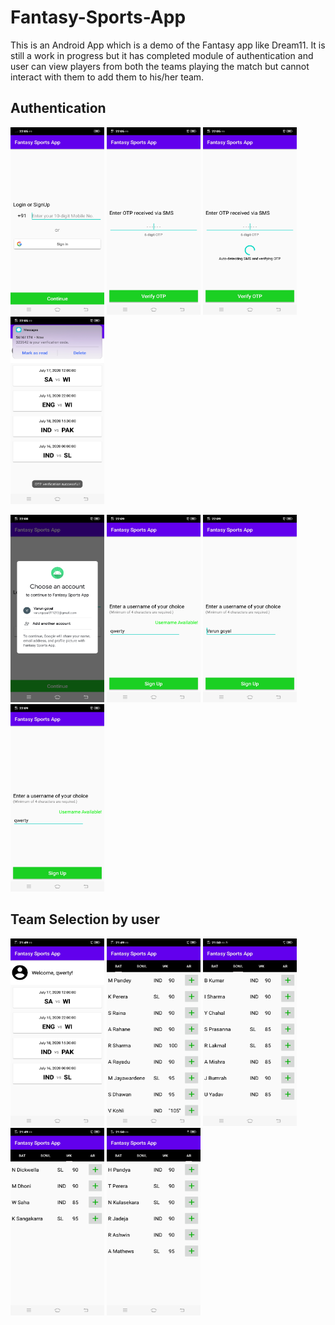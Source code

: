 # Fantasy-Sports-App
This is an Android App which is a demo of the Fantasy app like Dream11. It is still a work in progress but it has completed module of authentication and user can view players from both the teams playing the match but cannot interact with them to add them to his/her team.

## Authentication

<img src="https://github.com/varunngoyal/Fantasy-Sports-App/blob/master/screenshots/authentication/Login%20using%20mobile%201.jpg" height="300" width="150"> <img src="https://github.com/varunngoyal/Fantasy-Sports-App/blob/master/screenshots/authentication/Login%20using%20mobile%203.jpg" height="300" width="150"> <img src="https://github.com/varunngoyal/Fantasy-Sports-App/blob/master/screenshots/authentication/Login%20using%20mobile%204.jpg" height="300" width="150"> <img src="https://github.com/varunngoyal/Fantasy-Sports-App/blob/master/screenshots/authentication/Login%20using%20mobile%205.jpg" height="300" width="150">

<img src="https://github.com/varunngoyal/Fantasy-Sports-App/blob/master/screenshots/authentication/SignUp%20using%20gmail%201.jpg" height="300" width="150"> <img src="https://github.com/varunngoyal/Fantasy-Sports-App/blob/master/screenshots/authentication/SignUp%20using%20gmail%202.jpg" height="300" width="150"> <img src="https://github.com/varunngoyal/Fantasy-Sports-App/blob/master/screenshots/authentication/preload%20username.jpg" height="300" width="150"> <img src="https://github.com/varunngoyal/Fantasy-Sports-App/blob/master/screenshots/authentication/SignUp%20using%20gmail%202.jpg" height="300" width="150"> 

## Team Selection by user

<img src="https://github.com/varunngoyal/Fantasy-Sports-App/blob/master/screenshots/creating%20a%20team/welcome%20page.jpg" height="300" width="150"> <img src="https://github.com/varunngoyal/Fantasy-Sports-App/blob/master/screenshots/creating%20a%20team/team_selection_bat.jpg" height="300" width="150"> <img src="https://github.com/varunngoyal/Fantasy-Sports-App/blob/master/screenshots/creating%20a%20team/team_selection_bowl.jpg" height="300" width="150"> <img src="https://github.com/varunngoyal/Fantasy-Sports-App/blob/master/screenshots/creating%20a%20team/team_selection_wk.jpg" height="300" width="150"> <img src="https://github.com/varunngoyal/Fantasy-Sports-App/blob/master/screenshots/creating%20a%20team/team_selection_ar.jpg" height="300" width="150">
